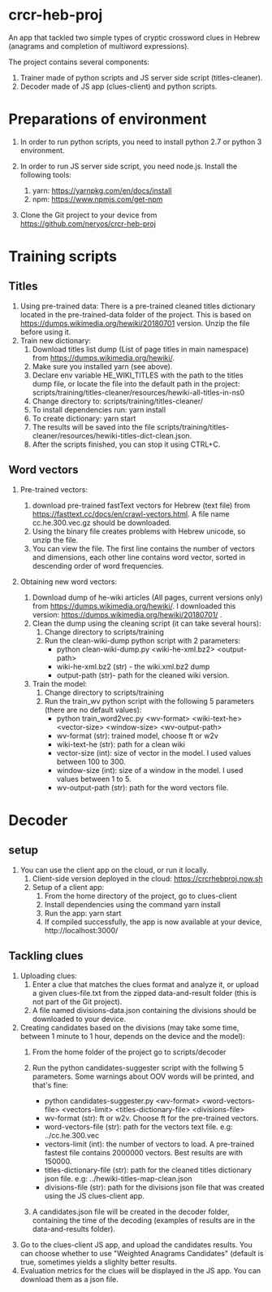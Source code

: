 # crcr-heb-proj

An app that tackled two simple types of cryptic crossword clues in Hebrew (anagrams and completion of multiword expressions).
 
The project contains several components:
1. Trainer made of python scripts and JS server side script (titles-cleaner).
2. Decoder made of JS app (clues-client) and python scripts.

# Preparations of environment
1. In order to run python scripts, you need to install python 2.7 or python 3 environment.

2. In order to run JS server side script, you need node.js. Install the following tools:
    1. yarn: https://yarnpkg.com/en/docs/install
    2. npm: https://www.npmjs.com/get-npm

3. Clone the Git project to your device from https://github.com/neryos/crcr-heb-proj

# Training scripts
## Titles
1. Using pre-trained data: There is a pre-trained cleaned titles dictionary located in the pre-trained-data folder of the project. This is based on https://dumps.wikimedia.org/hewiki/20180701 version. Unzip the file before using it.
2. Train new dictionary:
    1. Download titles list dump (List of page titles in main namespace) from https://dumps.wikimedia.org/hewiki/. 
    2. Make sure you installed yarn (see above).
    3. Declare env variable HE_WIKI_TITLES with the path to the titles dump file, or locate the file into the default path in the project: scripts/training/titles-cleaner/resources/hewiki-all-titles-in-ns0
    4. Change directory to: scripts/training/titles-cleaner/
    5. To install dependencies run:
        yarn install
    6. To create dictionary:
        yarn start
    7. The results will be saved into the file scripts/training/titles-cleaner/resources/hewiki-titles-dict-clean.json.
    8. After the scripts finished, you can stop it using CTRL+C.

## Word vectors
1. Pre-trained vectors: 
    1. download pre-trained fastText vectors for Hebrew (text file) from https://fasttext.cc/docs/en/crawl-vectors.html. A file name cc.he.300.vec.gz should be downloaded. 
    2. Using the binary file creates problems with Hebrew unicode, so unzip the file.
    3. You can view the file. The first line contains the number of vectors and dimensions, each other line contains word vector, sorted in descending order of word frequencies.

1. Obtaining new word vectors:
    1. Download dump of he-wiki articles (All pages, current versions only) from https://dumps.wikimedia.org/hewiki/. I downloaded this version: https://dumps.wikimedia.org/hewiki/20180701/ .
    2. Clean the dump using the cleaning script (it can take several hours):
        1. Change directory to scripts/training
        2. Run the clean-wiki-dump python script with 2 parameters: 
            * python clean-wiki-dump.py \<wiki-he-xml.bz2\> \<output-path\>
            * wiki-he-xml.bz2 (str) - the wiki.xml.bz2 dump 
            * output-path (str)- path for the cleaned wiki version.
    3. Train the model:
        1. Change directory to scripts/training
        2. Run the train_wv python script with the following 5 parameters (there are no default values):
            * python train_word2vec.py \<wv-format\> \<wiki-text-he\> \<vector-size\> \<window-size\> \<wv-output-path\>
            * wv-format (str): trained model, choose ft or w2v
            * wiki-text-he (str): path for a clean wiki
            * vector-size (int): size of vector in the model. I used values between 100 to 300.
            * window-size (int): size of a window in the model. I used values between 1 to 5.
            * wv-output-path (str): path for the word vectors file.

# Decoder
## setup
1. You can use the client app on the cloud, or run it locally.
    1. Client-side version deployed in the cloud: https://crcrhebproj.now.sh
    2. Setup of a client app:
        1. From the home directory of the project, go to clues-client
        2. Install dependencies using the command
            yarn install
        3. Run the app:
            yarn start
        4. If compiled successfully, the app is now available at your device, http://localhost:3000/

## Tackling clues
1. Uploading clues: 
    1. Enter a clue that matches the clues format and analyze it, or upload a given clues-file.txt from the zipped data-and-result folder (this is not part of the Git project). 
    2. A file named divisions-data.json containing the divisions should be downloaded to your device.
2.  Creating candidates based on the divisions (may take some time, between 1 minute to 1 hour, depends on the device and the model):
    1. From the home folder of the project go to scripts/decoder  
    2. Run the python candidates-suggester script with the follwing 5 parameters. Some warnings about OOV words will be printed, and that's fine:
        * python candidates-suggester.py \<wv-format\> \<word-vectors-file\> \<vectors-limit\> \<titles-dictionary-file\> \<divisions-file\>
        * wv-format (str): ft or w2v. Choose ft for the pre-trained vectors.
        * word-vectors-file (str): path for the vectors text file. e.g: ../cc.he.300.vec
        * vectors-limit (int): the number of vectors to load. A pre-trained fastest file contains 2000000 vectors. Best results are with 150000.
        * titles-dictionary-file (str): path for the cleaned titles dictionary json file. e.g:  ../hewiki-titles-map-clean.json
        * divisions-file (str): path for the divisions json file that was created using the JS clues-client app.

    3. A candidates.json file will be created in the decoder folder, containing the time of the decoding (examples of results are in the data-and-results folder).
3. Go to the clues-client JS app, and upload the candidates results. You can choose whether to use "Weighted Anagrams Candidates" (default is true, sometimes yields a slighlty better results.
4. Evaluation metrics for the clues will be displayed in the JS app. You can download them as a json file.